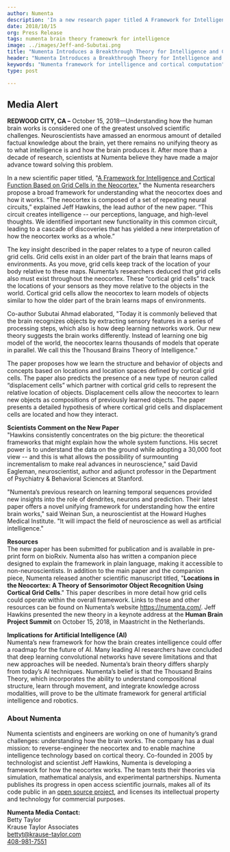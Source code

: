 ```yaml
---
author: Numenta
description: 'In a new research paper titled A Framework for Intelligence and Cortical Function Based on Grid Cells in the Neocortex, Numenta researchers propose a broad framework for understanding what the neocortex does and how it works. Numenta's "Thousand Brains Theory of Intelligence" offers significant implications for the fields of neuroscience and artificial intelligence.'
date: 2018/10/15
org: Press Release
tags: numenta brain theory frameowrk for intelligence
image: ../images/Jeff-and-Subutai.png
title: "Numenta Introduces a Breakthrough Theory for Intelligence and Cortical Computation"
header: "Numenta Introduces a Breakthrough Theory for Intelligence and Cortical Computation"
keywords: "Numenta framework for intelligence and cortical computation"
type: post

---
```


## Media Alert

**REDWOOD CITY, CA –** October 15, 2018—Understanding how the human brain works is considered one of the greatest unsolved scientific challenges. Neuroscientists have amassed an enormous amount of detailed factual knowledge about the brain, yet there remains no unifying theory as to what intelligence is and how the brain produces it.  After more than a decade of research, scientists at Numenta believe they have made a major advance toward solving this problem.

In a new scientific paper titled, "[A Framework for Intelligence and Cortical Function Based on Grid Cells in the Neocortex](/neuroscience-research/research-publications/papers/a-framework-for-intelligence-and-cortical-function-based-on-grid-cells-in-the-neocortex/)," the Numenta researchers propose a broad framework for understanding what the neocortex does and how it works. “The neocortex is composed of a set of repeating neural circuits,” explained Jeff Hawkins, the lead author of the new paper. “This circuit creates intelligence -- our perceptions, language, and high-level thoughts. We identified important new functionality in this common circuit, leading to a cascade of discoveries that has yielded a new interpretation of how the neocortex works as a whole.”

The key insight described in the paper relates to a type of neuron called grid cells. Grid cells exist in an older part of the brain that learns maps of environments. As you move, grid cells keep track of the location of your body relative to these maps. Numenta’s researchers deduced that grid cells also must exist throughout the neocortex. These “cortical grid cells” track the locations of your sensors as they move relative to the objects in the world. Cortical grid cells allow the neocortex to learn models of objects similar to how the older part of the brain learns maps of environments.

Co-author Subutai Ahmad elaborated, "Today it is commonly believed that the brain recognizes objects by extracting sensory features in a series of processing steps, which also is how deep learning networks work. Our new theory suggests the brain works differently. Instead of learning one big model of the world, the neocortex learns thousands of models that operate in parallel. We call this the Thousand Brains Theory of Intelligence."

The paper proposes how we learn the structure and behavior of objects and concepts based on locations and location spaces defined by cortical grid cells. The paper also predicts the presence of a new type of neuron called “displacement cells” which partner with cortical grid cells to represent the relative location of objects. Displacement cells allow the neocortex to learn new objects as compositions of previously learned objects.  The paper presents a detailed hypothesis of where cortical grid cells and displacement cells are located and how they interact.

**Scientists Comment on the New Paper** </br>
"Hawkins consistently concentrates on the big picture: the theoretical frameworks that might explain how the whole system functions.  His secret power is to understand the data on the ground while adopting a 30,000 foot view -- and this is what allows the possibility of surmounting incrementalism to make real advances in neuroscience," said David Eagleman, neuroscientist, author and adjunct professor in the Department of Psychiatry & Behavioral Sciences at Stanford.

"Numenta’s previous research on learning temporal sequences provided new insights into the role of dendrites, neurons and prediction. Their latest paper offers a novel unifying framework for understanding how the entire brain works," said Weinan Sun, a neuroscientist at the Howard Hughes Medical Institute. "It will impact the field of neuroscience as well as artificial intelligence."

**Resources**</br>
The new paper has been submitted for publication and is available in pre-print form on bioRxiv. Numenta also has written a companion piece designed to explain the framework in plain language, making it accessible to non-neuroscientists. In addition to the main paper and the companion piece, Numenta released another scientific manuscript titled, "**Locations in the Neocortex: A Theory of Sensorimotor Object Recognition Using Cortical Grid Cells**." This paper describes in more detail how grid cells could operate within the overall framework. Links to these and other resources can be found on Numenta’s website https://numenta.com/.  Jeff Hawkins presented the new theory in a keynote address at the **Human Brain Project Summit** on October 15, 2018, in Maastricht in the Netherlands.

**Implications for Artificial Intelligence (AI)**</br>
Numenta’s new framework for how the brain creates intelligence could offer a roadmap for the future of AI.  Many leading AI researchers have concluded that deep learning convolutional networks have severe limitations and that new approaches will be needed. Numenta’s brain theory differs sharply from today’s AI techniques.  Numenta’s belief is that the Thousand Brains Theory, which incorporates the ability to understand compositional structure, learn through movement, and integrate knowledge across modalities, will prove to be the ultimate framework for general artificial intelligence and robotics.

### About Numenta

Numenta scientists and engineers are working on one of humanity’s grand challenges: understanding how the brain works. The company has a dual mission: to reverse-engineer the neocortex and to enable machine intelligence technology based on cortical theory. Co-founded in 2005 by technologist and scientist Jeff Hawkins, Numenta is developing a framework for how the neocortex works. The team tests their theories via simulation, mathematical analysis, and experimental partnerships. Numenta publishes its progress in open access scientific journals, makes all of its code public in an [open source project](http://www.numenta.org), and licenses its intellectual property and technology for commercial purposes.

**Numenta Media Contact:**<br/>
Betty Taylor <br/>
Krause Taylor Associates <br/>
[bettyt@krause-taylor.com](mailto:bettyt@krause-taylor.com) <br/>
[408-981-7551](tel:+1-408-981-7551) <br/>
